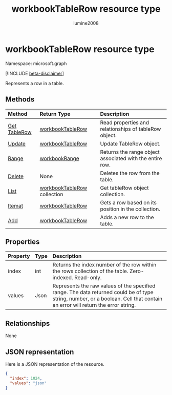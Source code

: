 ﻿---
title: "workbookTableRow resource type"
description: "Represents a row in a table."
author: "lumine2008"
localization_priority: Normal
ms.prod: "excel"
doc_type: resourcePageType
---

# workbookTableRow resource type

Namespace: microsoft.graph

[!INCLUDE [beta-disclaimer](../../includes/beta-disclaimer.md)]

Represents a row in a table.

## Methods

| Method                                        | Return Type                                        | Description                                              |
| :-------------------------------------------- | :------------------------------------------------- | :------------------------------------------------------- |
| [Get TableRow](../api/tablerow-get.md)        | [workbookTableRow](workbooktablerow.md)            | Read properties and relationships of tableRow object.    |
| [Update](../api/tablerow-update.md)           | [workbookTableRow](workbooktablerow.md)            | Update TableRow object.                                  |
| [Range](../api/tablerow-range.md)             | [workbookRange](workbookrange.md)                  | Returns the range object associated with the entire row. |
| [Delete](../api/tablerow-delete.md)           | None                                               | Deletes the row from the table.                          |
| [List](../api/tablerow-list.md)               | [workbookTableRow](workbooktablerow.md) collection | Get tableRow object collection.                          |
| [Itemat](../api/tablerowcollection-itemat.md) | [workbookTableRow](workbooktablerow.md)            | Gets a row based on its position in the collection.      |
| [Add](../api/tablerowcollection-add.md)       | [workbookTableRow](workbooktablerow.md)            | Adds a new row to the table.                             |

## Properties

| Property | Type | Description                                                                                                                                                                 |
| :------- | :--- | :-------------------------------------------------------------------------------------------------------------------------------------------------------------------------- |
| index    | int  | Returns the index number of the row within the rows collection of the table. Zero-indexed. Read-only.                                                                       |
| values   | Json | Represents the raw values of the specified range. The data returned could be of type string, number, or a boolean. Cell that contain an error will return the error string. |

## Relationships

None

## JSON representation

Here is a JSON representation of the resource.

<!-- {
  "blockType": "resource",
  "optionalProperties": [

  ],
  "@odata.type": "microsoft.graph.workbookTableRow"
}-->

```json
{
  "index": 1024,
  "values": "json"
}

```

<!-- uuid: 8fcb5dbc-d5aa-4681-8e31-b001d5168d79
2015-10-25 14:57:30 UTC -->

<!--
{
  "type": "#page.annotation",
  "description": "TableRow resource",
  "keywords": "",
  "section": "documentation",
  "tocPath": "",
  "suppressions": []
}
-->
